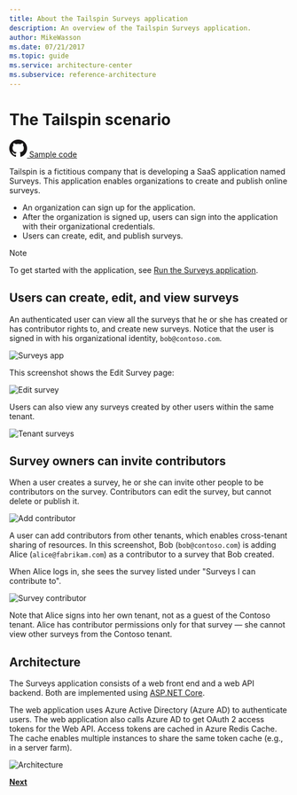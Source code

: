 ```yaml
---
title: About the Tailspin Surveys application
description: An overview of the Tailspin Surveys application.
author: MikeWasson
ms.date: 07/21/2017
ms.topic: guide
ms.service: architecture-center
ms.subservice: reference-architecture
---
```


# The Tailspin scenario

[![GitHub](../_images/github.png) Sample code][sample application]

Tailspin is a fictitious company that is developing a SaaS application named Surveys. This application enables organizations to create and publish online surveys.

* An organization can sign up for the application.
* After the organization is signed up, users can sign into the application with their organizational credentials.
* Users can create, edit, and publish surveys.

> [!NOTE]
> To get started with the application, see [Run the Surveys application].

## Users can create, edit, and view surveys

An authenticated user can view all the surveys that he or she has created or has contributor rights to, and create new surveys. Notice that the user is signed in with his organizational identity, `bob@contoso.com`.

![Surveys app](./images/surveys-screenshot.png)

This screenshot shows the Edit Survey page:

![Edit survey](./images/edit-survey.png)

Users can also view any surveys created by other users within the same tenant.

![Tenant surveys](./images/tenant-surveys.png)

## Survey owners can invite contributors

When a user creates a survey, he or she can invite other people to be contributors on the survey. Contributors can edit the survey, but cannot delete or publish it.

![Add contributor](./images/add-contributor.png)

A user can add contributors from other tenants, which enables cross-tenant sharing of resources. In this screenshot, Bob (`bob@contoso.com`) is adding Alice (`alice@fabrikam.com`) as a contributor to a survey that Bob created.

When Alice logs in, she sees the survey listed under "Surveys I can contribute to".

![Survey contributor](./images/contributor.png)

Note that Alice signs into her own tenant, not as a guest of the Contoso tenant. Alice has contributor permissions only for that survey &mdash; she cannot view other surveys from the Contoso tenant.

## Architecture

The Surveys application consists of a web front end and a web API backend. Both are implemented using [ASP.NET Core].

The web application uses Azure Active Directory (Azure AD) to authenticate users. The web application also calls Azure AD to get OAuth 2 access tokens for the Web API. Access tokens are cached in Azure Redis Cache. The cache enables multiple instances to share the same token cache (e.g., in a server farm).

![Architecture](./images/architecture.png)

[**Next**][authentication]

<!-- links -->

[authentication]: authenticate.md

[Run the Surveys application]: ./run-the-app.md
[ASP.NET Core]: /aspnet/core
[sample application]: https://github.com/mspnp/multitenant-saas-guidance
